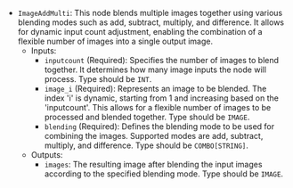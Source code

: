 - `ImageAddMulti`: This node blends multiple images together using various blending modes such as add, subtract, multiply, and difference. It allows for dynamic input count adjustment, enabling the combination of a flexible number of images into a single output image.
    - Inputs:
        - `inputcount` (Required): Specifies the number of images to blend together. It determines how many image inputs the node will process. Type should be `INT`.
        - `image_i` (Required): Represents an image to be blended. The index 'i' is dynamic, starting from 1 and increasing based on the 'inputcount'. This allows for a flexible number of images to be processed and blended together. Type should be `IMAGE`.
        - `blending` (Required): Defines the blending mode to be used for combining the images. Supported modes are add, subtract, multiply, and difference. Type should be `COMBO[STRING]`.
    - Outputs:
        - `images`: The resulting image after blending the input images according to the specified blending mode. Type should be `IMAGE`.

